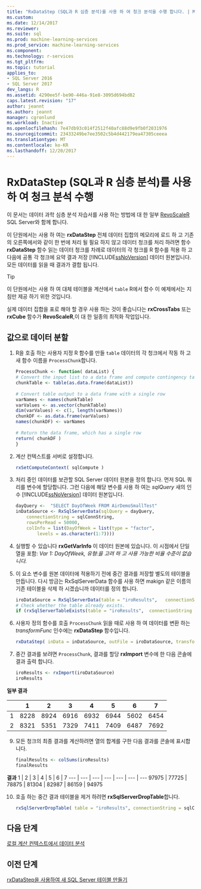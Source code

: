 ```yaml
---
title: "RxDataStep (SQL과 R 심층 분석)를 사용 하 여 청크 분석을 수행 합니다. | Microsoft Docs"
ms.custom: 
ms.date: 12/14/2017
ms.reviewer: 
ms.suite: sql
ms.prod: machine-learning-services
ms.prod_service: machine-learning-services
ms.component: 
ms.technology: r-services
ms.tgt_pltfrm: 
ms.topic: tutorial
applies_to:
- SQL Server 2016
- SQL Server 2017
dev_langs: R
ms.assetid: 4290ee5f-be90-446a-91e8-3095d694bd82
caps.latest.revision: "17"
author: jeannt
ms.author: jeannt
manager: cgronlund
ms.workload: Inactive
ms.openlocfilehash: 7e47db93c014f2512f40afc88d9e9fb0f2031976
ms.sourcegitcommit: 23433249be7ee3502c5b4d442179ea47305ceeea
ms.translationtype: MT
ms.contentlocale: ko-KR
ms.lasthandoff: 12/20/2017
---
```

# <a name="perform-chunking-analysis-using-rxdatastep-sql-and-r-deep-dive"></a>RxDataStep (SQL과 R 심층 분석)를 사용 하 여 청크 분석 수행

이 문서는 데이터 과학 심층 분석 자습서를 사용 하는 방법에 대 한 일부 [RevoScaleR](https://docs.microsoft.com/machine-learning-server/r-reference/revoscaler/revoscaler) SQL Server와 함께 합니다.

이 단원에서는 사용 하 여는 **rxDataStep** 전체 데이터 집합의 메모리에 로드 하 고 기존의 오른쪽에서와 같이 한 번에 처리 될 필요 하지 않고 데이터 청크를 처리 하려면 함수 **rxDataStep** 함수 읽는 데이터 청크를 차례로 데이터의 각 청크를 R 함수를 적용 하 고 다음에 공통 각 청크에 요약 결과 저장 [!INCLUDE[ssNoVersion](../../includes/ssnoversion-md.md)] 데이터 원본입니다. 모든 데이터를 읽을 때 결과가 결합 됩니다.

> [!TIP]
> 이 단원에서는 사용 하 여 대체 테이블을 계산에서 `table` R에서 함수 이 예제에서는 지침만 제공 하기 위한 것입니다. 
> 
> 실제 데이터 집합을 표로 해야 할 경우 사용 하는 것이 좋습니다는 **rxCrossTabs** 또는 **rxCube** 함수가 **RevoScaleR**,이 대 한 일종의 최적화 작업입니다.

## <a name="partition-data-by-values"></a>값으로 데이터 분할

1. R을 호출 하는 사용자 지정 R 함수를 만들 `table` 데이터의 각 청크에서 작동 하 고 새 함수 이름을 `ProcessChunk`합니다.
  
    ```R
    ProcessChunk <- function( dataList) {
    # Convert the input list to a data frame and compute contingency table
    chunkTable <- table(as.data.frame(dataList))
  
    # Convert table output to a data frame with a single row
    varNames <- names(chunkTable)
    varValues <- as.vector(chunkTable)
    dim(varValues) <- c(1, length(varNames))
    chunkDF <- as.data.frame(varValues)
    names(chunkDF) <- varNames
  
    # Return the data frame, which has a single row
    return( chunkDF )
    }
    ```

2. 계산 컨텍스트를 서버로 설정합니다.
  
    ```R
    rxSetComputeContext( sqlCompute )
    ```
  
3. 처리 중인 데이터를 보관할 SQL Server 데이터 원본을 정의 합니다. 먼저 SQL 쿼리를 변수에 할당합니다. 그런 다음에 해당 변수를 사용 하 여는 *sqlQuery* 새의 인수 [!INCLUDE[ssNoVersion](../../includes/ssnoversion-md.md)] 데이터 원본입니다.
  
  
    ```R
    dayQuery <-  "SELECT DayOfWeek FROM AirDemoSmallTest"
    inDataSource <- RxSqlServerData(sqlQuery = dayQuery,
        connectionString = sqlConnString,
        rowsPerRead = 50000,
        colInfo = list(DayOfWeek = list(type = "factor",
            levels = as.character(1:7))))
    ```
4. 실행할 수 있습니다 **rxGetVarInfo** 이 데이터 원본에 있습니다. 이 시점에서 단일 열을 포함: *Var 1: DayOfWeek, 유형:을 고려 하 고 사용 가능한 비율 수준이 없습니다.*
     
5. 이 요소 변수를 원본 데이터에 적용하기 전에 중간 결과를 저장할 별도의 테이블을 만듭니다. 다시 방금는 RxSqlServerData 함수를 사용 하면 makign 같은 이름의 기존 테이블을 삭제 하 시겠습니까 데이터를 정의 합니다.
  
    ```R
    iroDataSource = RxSqlServerData(table = "iroResults",   connectionString = sqlConnString)
    # Check whether the table already exists.
    if (rxSqlServerTableExists(table = "iroResults",  connectionString = sqlConnString))  { rxSqlServerDropTable( table = "iroResults", connectionString = sqlConnString) }
    ```
  
7.  사용자 정의 함수를 호출 `ProcessChunk` 읽을 때로 사용 하 여 데이터를 변환 하는 *transformFunc* 인수에는 **rxDataStep** 함수입니다.
  
    ```R
    rxDataStep( inData = inDataSource, outFile = iroDataSource, transformFunc = ProcessChunk, overwrite = TRUE)
    ```
  
8.  중간 결과를 보려면 `ProcessChunk`, 결과를 할당 **rxImport** 변수에 한 다음 콘솔에 결과 출력 합니다.
  
    ```R
    iroResults <- rxImport(iroDataSource)
    iroResults
    ```

**일부 결과**

|      |    1  |   2   |  3   |  4   |  5  |   6   |  7 |
| --- | ---  | --- | ---  |  ---  | ---  | ---  | --- |
| 1 | 8228 | 8924 | 6916 | 6932 | 6944 | 5602 | 6454 |
| 2  | 8321  | 5351 | 7329 | 7411 | 7409 | 6487 | 7692 |

9. 모든 청크의 최종 결과를 계산하려면 열의 합계를 구한 다음 결과를 콘솔에 표시합니다.

    ```R
    finalResults <- colSums(iroResults)
    finalResults
    ```

 **결과**
  1  |   2  |   3  |   4  |   5  |   6  |   7
---  |   ---  |   ---  |   ---  |   ---  |   ---  |   ---
97975 | 77725 | 78875 | 81304 | 82987 | 86159 | 94975 

10. 호출 하는 중간 결과 테이블을 제거 하려면 **rxSqlServerDropTable**합니다.
  
    ```R
    rxSqlServerDropTable( table = "iroResults", connectionString = sqlConnString)
    ```

## <a name="next-step"></a>다음 단계

[로컬 계산 컨텍스트에서 데이터 분석](../../advanced-analytics/tutorials/deepdive-analyze-data-in-local-compute-context.md)

## <a name="previous-step"></a>이전 단계

[rxDataStep을 사용하여 새 SQL Server 테이블 만들기](../../advanced-analytics/tutorials/deepdive-create-new-sql-server-table-using-rxdatastep.md)
